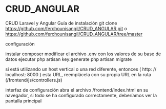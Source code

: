# CRUD_ANGULAR

CRUD Laravel y Angular
Guía de instalación
git clone https://github.com/ferchounisangil/CRUD_ANGULAR.git      o    https://github.com/ferchounisangil/CRUD_ANGULAR/tree/master

configuración

instalar composer 
modificar el archivo .env con los valores de su base de datos
ejecutar php artisan key:generate
php artisan migrate


si está utilizando un host vertical o una red diferente, entonces ( http: // localhost: 8000 ) esta URL, reemplácela con su propia URL en la ruta (/frontend/js/controllers.js)



interfaz de configuración
abra el archivo /frontend/index.html en su navegador, si todo se ha configurado correctamente, deberíamos ver la pantalla principal
